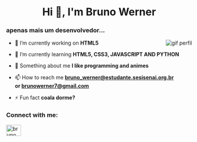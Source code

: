 <h1 align="center">Hi 👋, I'm Bruno Werner</h1>
<h3>apenas mais um desenvolvedor...</h3>
<img align="right" src="https://64.media.tumblr.com/33cec5fffbef6cf57aed4e538a85407c/tumblr_onxl2newUq1w05w8zo1_500.gifv" alt="gif perfil">

- 🔭 I’m currently working on **HTML5**

- 🌱 I’m currently learning **HTML5, CSS3, JAVASCRIPT AND PYTHON**

- 🤖 Something about me **I like programming and animes**

- 📫 How to reach me **bruno_werner@estudante.sesisenai.org.br </br> or brunowerner7@gmail.com**

- ⚡ Fun fact **coala dorme?**
<h3 align="left">Connect with me:</h3>
<p align="left">
<a href="https://instagram.com/brunow___" target="blank"><img align="center" src="https://raw.githubusercontent.com/rahuldkjain/github-profile-readme-generator/master/src/images/icons/Social/instagram.svg" alt="brunow___" height="30" width="40" /></a>
</p>
